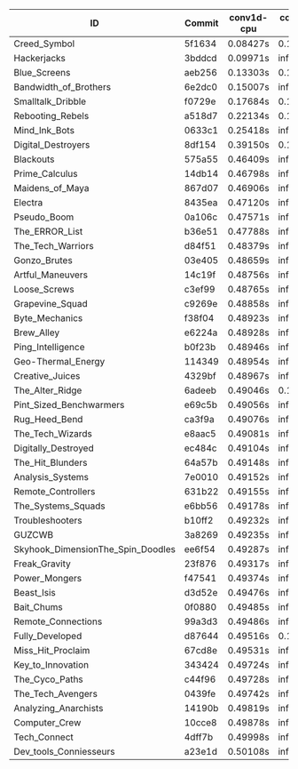 |ID|Commit|conv1d-cpu|conv1d-gpu|DWSPConv2D-gpu|gemm-gpu|avg|
|-|-|-|-|-|-|-|
|Creed_Symbol|5f1634|0.08427s|0.15831s|infs|1.70533s|infs|
|Hackerjacks|3bddcd|0.09971s|infs|infs|4.37406s|infs|
|Blue_Screens|aeb256|0.13303s|0.15632s|infs|1.84998s|infs|
|Bandwidth_of_Brothers|6e2dc0|0.15007s|infs|infs|2.00722s|infs|
|Smalltalk_Dribble|f0729e|0.17684s|0.12049s|infs|1.84817s|infs|
|Rebooting_Rebels|a518d7|0.22134s|0.16047s|infs|4.31913s|infs|
|Mind_Ink_Bots|0633c1|0.25418s|infs|infs|4.36682s|infs|
|Digital_Destroyers|8df154|0.39150s|0.17431s|infs|1.90228s|infs|
|Blackouts|575a55|0.46409s|infs|infs|4.38464s|infs|
|Prime_Calculus|14db14|0.46798s|infs|infs|4.37185s|infs|
|Maidens_of_Maya|867d07|0.46906s|infs|infs|4.36892s|infs|
|Electra|8435ea|0.47120s|infs|infs|4.35803s|infs|
|Pseudo_Boom|0a106c|0.47571s|infs|infs|4.38035s|infs|
|The_ERROR_List|b36e51|0.47788s|infs|infs|4.42553s|infs|
|The_Tech_Warriors|d84f51|0.48379s|infs|infs|4.36363s|infs|
|Gonzo_Brutes|03e405|0.48659s|infs|infs|4.36956s|infs|
|Artful_Maneuvers|14c19f|0.48756s|infs|infs|4.37793s|infs|
|Loose_Screws|c3ef99|0.48765s|infs|infs|4.37862s|infs|
|Grapevine_Squad|c9269e|0.48858s|infs|infs|4.37554s|infs|
|Byte_Mechanics|f38f04|0.48923s|infs|infs|4.36503s|infs|
|Brew_Alley|e6224a|0.48928s|infs|infs|4.37930s|infs|
|Ping_Intelligence|b0f23b|0.48946s|infs|infs|4.42923s|infs|
|Geo-Thermal_Energy|114349|0.48954s|infs|infs|4.36527s|infs|
|Creative_Juices|4329bf|0.48967s|infs|infs|4.36940s|infs|
|The_Alter_Ridge|6adeeb|0.49046s|0.13236s|infs|4.32675s|infs|
|Pint_Sized_Benchwarmers|e69c5b|0.49056s|infs|infs|4.37938s|infs|
|Rug_Heed_Bend|ca3f9a|0.49076s|infs|infs|4.36435s|infs|
|The_Tech_Wizards|e8aac5|0.49081s|infs|infs|4.35991s|infs|
|Digitally_Destroyed|ec484c|0.49104s|infs|infs|4.37436s|infs|
|The_Hit_Blunders|64a57b|0.49148s|infs|infs|4.38730s|infs|
|Analysis_Systems|7e0010|0.49152s|infs|infs|4.38082s|infs|
|Remote_Controllers|631b22|0.49155s|infs|infs|4.41636s|infs|
|The_Systems_Squads|e6bb56|0.49178s|infs|infs|4.38369s|infs|
|Troubleshooters|b10ff2|0.49232s|infs|infs|4.42904s|infs|
|GUZCWB|3a8269|0.49235s|infs|infs|4.37788s|infs|
|Skyhook_DimensionThe_Spin_Doodles|ee6f54|0.49287s|infs|infs|4.43785s|infs|
|Freak_Gravity|23f876|0.49317s|infs|infs|4.37288s|infs|
|Power_Mongers|f47541|0.49374s|infs|infs|4.36401s|infs|
|Beast_Isis|d3d52e|0.49476s|infs|infs|4.37271s|infs|
|Bait_Chums|0f0880|0.49485s|infs|infs|4.38695s|infs|
|Remote_Connections|99a3d3|0.49486s|infs|infs|4.42490s|infs|
|Fully_Developed|d87644|0.49516s|0.16519s|infs|2.05459s|infs|
|Miss_Hit_Proclaim|67cd8e|0.49531s|infs|infs|4.36533s|infs|
|Key_to_Innovation|343424|0.49724s|infs|infs|4.41959s|infs|
|The_Cyco_Paths|c44f96|0.49728s|infs|infs|4.37108s|infs|
|The_Tech_Avengers|0439fe|0.49742s|infs|infs|4.41499s|infs|
|Analyzing_Anarchists|14190b|0.49819s|infs|infs|4.35759s|infs|
|Computer_Crew|10cce8|0.49878s|infs|infs|4.36878s|infs|
|Tech_Connect|4dff7b|0.49998s|infs|infs|4.35961s|infs|
|Dev_tools_Conniesseurs|a23e1d|0.50108s|infs|infs|4.36696s|infs|

